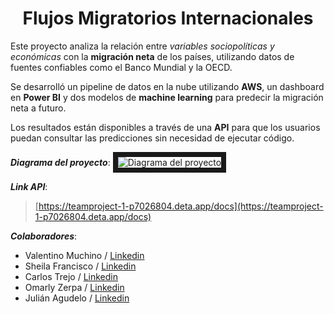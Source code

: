 # <h1 align=center> **Flujos Migratorios Internacionales** </h1>


Este proyecto analiza la relación entre *variables sociopolíticas y económicas* con la **migración neta** de los países, utilizando datos de fuentes confiables como el Banco Mundial y la OECD. 

Se desarrolló un pipeline de datos en la nube utilizando **AWS**, un dashboard en **Power BI** y dos modelos de **machine learning** para predecir la migración neta a futuro. 

Los resultados están disponibles a través de una **API** para que los usuarios puedan consultar las predicciones sin necesidad de ejecutar código.

***Diagrama del proyecto***:
<image src="/src/diagrama_proyecto.jpg" alt="Diagrama del proyecto" border="8px solid black">

***Link API***:
> [https://teamproject-1-p7026804.deta.app/docs](https://teamproject-1-p7026804.deta.app/docs)

***Colaboradores***:
+ Valentino Muchino / [Linkedin](https://www.linkedin.com/in/valentinomuchino/)
+ Sheila Francisco / [Linkedin](https://www.linkedin.com/in/sheila-francisco/)
+ Carlos Trejo / [Linkedin](https://www.linkedin.com/in/charlytrejo)
+ Omarly Zerpa / [Linkedin](https://www.linkedin.com/in/omarly-zerpa-73b0b315b/)
+ Julián Agudelo / [Linkedin](https://www.linkedin.com/in/julian-agudelo-b583991b4/)

